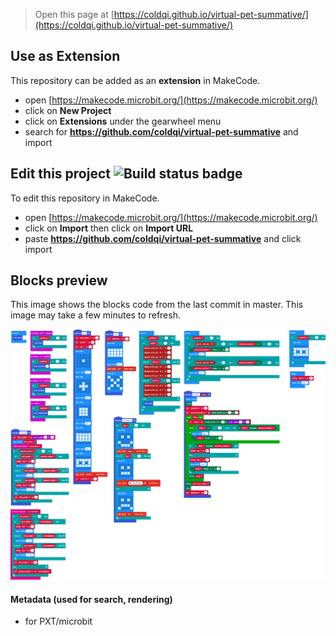 
> Open this page at [https://coldqi.github.io/virtual-pet-summative/](https://coldqi.github.io/virtual-pet-summative/)

## Use as Extension

This repository can be added as an **extension** in MakeCode.

* open [https://makecode.microbit.org/](https://makecode.microbit.org/)
* click on **New Project**
* click on **Extensions** under the gearwheel menu
* search for **https://github.com/coldqi/virtual-pet-summative** and import

## Edit this project ![Build status badge](https://github.com/coldqi/virtual-pet-summative/workflows/MakeCode/badge.svg)

To edit this repository in MakeCode.

* open [https://makecode.microbit.org/](https://makecode.microbit.org/)
* click on **Import** then click on **Import URL**
* paste **https://github.com/coldqi/virtual-pet-summative** and click import

## Blocks preview

This image shows the blocks code from the last commit in master.
This image may take a few minutes to refresh.

![A rendered view of the blocks](https://github.com/coldqi/virtual-pet-summative/raw/master/.github/makecode/blocks.png)

#### Metadata (used for search, rendering)

* for PXT/microbit
<script src="https://makecode.com/gh-pages-embed.js"></script><script>makeCodeRender("{{ site.makecode.home_url }}", "{{ site.github.owner_name }}/{{ site.github.repository_name }}");</script>
